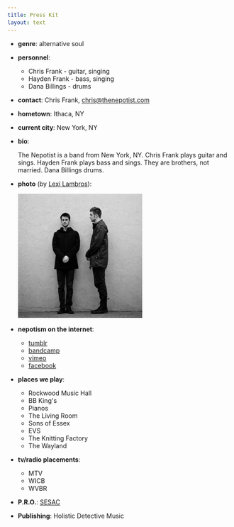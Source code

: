 ```yaml
---
title: Press Kit
layout: text
---
```


- **genre**: alternative soul

- **personnel**:

  - Chris Frank - guitar, singing
  - Hayden Frank - bass, singing
  - Dana Billings - drums

- **contact**: Chris Frank, <a href="mailto:chris@thenepotist.com">chris@thenepotist.com</a>

- **hometown**: Ithaca, NY

- **current city**: New York, NY

- **bio**:

  The Nepotist is a band from New York, NY.
  Chris Frank plays guitar and sings. Hayden Frank plays bass and sings.
  They are brothers, not married. Dana Billings drums.

- **photo** (by <a href="http://www.lexilambros.com/">Lexi Lambros</a>):

  <a href="/images/press.jpg">
    <img src="/images/press_thumb.jpg" alt="the nepoitst" />
  </a>

- **nepotism on the internet**:
  - [tumblr](http://thenepotist.tumblr.com)
  - [bandcamp](http://music.thenepotist.com/)
  - [vimeo](http://vimeo.com/thenepotist)
  - [facebook](http://facebook.com/thenepotist.myspace)

- **places we play**:
  - Rockwood Music Hall
  - BB King's
  - Pianos
  - The Living Room
  - Sons of Essex
  - EVS
  - The Knitting Factory
  - The Wayland

- **tv/radio placements**:
  - MTV
  - WICB
  - WVBR

- **P.R.O.**: [SESAC](https://www.sesac.com)

- **Publishing**: Holistic Detective Music

